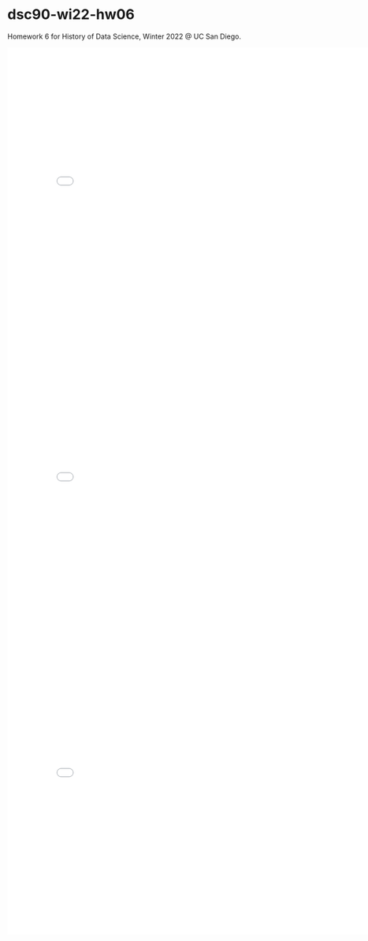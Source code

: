 # dsc90-wi22-hw06
Homework 6 for History of Data Science, Winter 2022 @ UC San Diego.

<iframe src='snow-map.html' width=800 height=600 frameBorder=0></iframe>

<iframe src='plotly-galton-fig.html' width=800 height=600 frameBorder=0></iframe>

<iframe src='plotly-france_fig.html' width=800 height=600 frameBorder=0></iframe>
